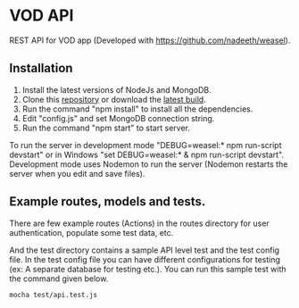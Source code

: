 # VOD API
REST API for VOD app (Developed with https://github.com/nadeeth/weasel).

## Installation

1. Install the latest versions of NodeJs and MongoDB. 
2. Clone this [repository](https://github.com/nadeeth/vod-api.git) or download the [latest build](https://github.com/nadeeth/vod-api/archive/master.zip).
3. Run the command "npm install" to install all the dependencies.
4. Edit "config.js" and set MongoDB connection string.
5. Run the command "npm start" to start server.

To run the server in development mode "DEBUG=weasel:* npm run-script devstart" or in Windows "set DEBUG=weasel:* & npm run-script devstart". Development mode uses Nodemon to run the server (Nodemon restarts the server when you edit and save files).

## Example routes, models and tests.

There are few example routes (Actions) in the routes directory for user authentication, populate some test data, etc.

And the test directory contains a sample API level test and the test config file. In the test config file you can have different configurations for testing (ex: A separate database for testing etc.). You can run this sample test with the command given below.

    mocha test/api.test.js


